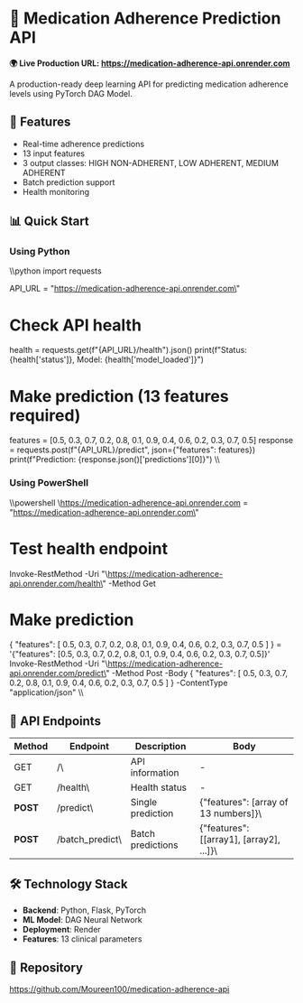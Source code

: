 ﻿# 🏥 Medication Adherence Prediction API

**🌍 Live Production URL: https://medication-adherence-api.onrender.com**

A production-ready deep learning API for predicting medication adherence levels using PyTorch DAG Model.

## 🚀 Features
- Real-time adherence predictions
- 13 input features  
- 3 output classes: HIGH NON-ADHERENT, LOW ADHERENT, MEDIUM ADHERENT
- Batch prediction support
- Health monitoring

## 📊 Quick Start

### Using Python
\\\python
import requests

API_URL = \"https://medication-adherence-api.onrender.com\"

# Check API health
health = requests.get(f\"{API_URL}/health\").json()
print(f\"Status: {health['status']}, Model: {health['model_loaded']}\")

# Make prediction (13 features required)
features = [0.5, 0.3, 0.7, 0.2, 0.8, 0.1, 0.9, 0.4, 0.6, 0.2, 0.3, 0.7, 0.5]
response = requests.post(f\"{API_URL}/predict\", json={\"features\": features})
print(f\"Prediction: {response.json()['predictions'][0]}\")
\\\

### Using PowerShell
\\\powershell
\https://medication-adherence-api.onrender.com = \"https://medication-adherence-api.onrender.com\"

# Test health endpoint
Invoke-RestMethod -Uri \"\https://medication-adherence-api.onrender.com/health\" -Method Get

# Make prediction
\{
    "features":  [
                     0.5,
                     0.3,
                     0.7,
                     0.2,
                     0.8,
                     0.1,
                     0.9,
                     0.4,
                     0.6,
                     0.2,
                     0.3,
                     0.7,
                     0.5
                 ]
} = '{\"features\": [0.5, 0.3, 0.7, 0.2, 0.8, 0.1, 0.9, 0.4, 0.6, 0.2, 0.3, 0.7, 0.5]}'
Invoke-RestMethod -Uri \"\https://medication-adherence-api.onrender.com/predict\" -Method Post -Body \{
    "features":  [
                     0.5,
                     0.3,
                     0.7,
                     0.2,
                     0.8,
                     0.1,
                     0.9,
                     0.4,
                     0.6,
                     0.2,
                     0.3,
                     0.7,
                     0.5
                 ]
} -ContentType \"application/json\"
\\\

## 🔌 API Endpoints

| Method | Endpoint | Description | Body |
|--------|----------|-------------|------|
| GET | \/\ | API information | - |
| GET | \/health\ | Health status | - |
| **POST** | \/predict\ | Single prediction | \{\"features\": [array of 13 numbers]}\ |
| **POST** | \/batch_predict\ | Batch predictions | \{\"features\": [[array1], [array2], ...]}\ |

## 🛠️ Technology Stack
- **Backend**: Python, Flask, PyTorch
- **ML Model**: DAG Neural Network
- **Deployment**: Render
- **Features**: 13 clinical parameters

## 📁 Repository
https://github.com/Moureen100/medication-adherence-api
